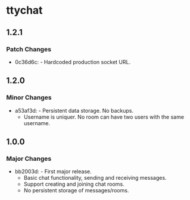 # ttychat

## 1.2.1

### Patch Changes

- 0c36d6c: - Hardcoded production socket URL.

## 1.2.0

### Minor Changes

- a53af3d: - Persistent data storage. No backups.
  - Username is uniquer. No room can have two users with the same username.

## 1.0.0

### Major Changes

- bb2003d: - First major release.
  - Basic chat functionality, sending and receiving messages.
  - Support creating and joining chat rooms.
  - No persistent storage of messages/rooms.
